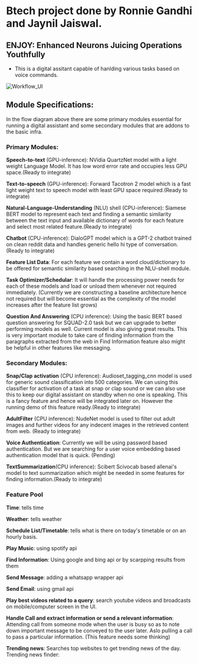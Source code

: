 # Btech project done by Ronnie Gandhi and Jaynil Jaiswal.
## ENJOY: Enhanced Neurons Juicing Operations Youthfully
* This is a digital assitant capable of hanlding various tasks based on voice commands.

![Workflow_UI](https://github.com/RonnieGandhi/ENJOY-Enhanced-Neurons-Juicing-Operations-Youthfully/blob/main/Workflow_UI.png)

## Module Specifications:

In the flow diagram above there are some primary modules essential for running a digital assistant and some secondary modules that are addons to the basic infra.

### Primary Modules:
**Speech-to-text** (GPU-inference): NVidia QuartzNet model with a light weight Language Model. It has low word error rate and occupies less GPU space.(Ready to integrate)

**Text-to-speech** (GPU-inference): Forward Tacotron 2 model which is a fast light weight text to speech model with least GPU space required.(Ready to integrate)

**Natural-Language-Understanding** (NLU) shell (CPU-inference): Siamese BERT model to represent each text and finding a semantic similarity between the text input and available dictionary of words for each feature and select most related feature.(Ready to integrate)

**Chatbot** (CPU-inference): DialoGPT model which is a GPT-2 chatbot trained on clean reddit data and handles generic hello hi type of conversation.(Ready to integrate)

**Feature List Data**: For each feature we contain a word cloud/dictionary to be offered for semantic similarity based searching in the NLU-shell module.

**Task Optimizer/Schedular**: It will handle the processing power needs for each of these models and load or unload them whenever not required immediately. (Currently we are constructing a baseline architecture hence not required but will become essential as the complexity of the model increases after the feature list grows)

**Question And Answering** (CPU inference): Using the basic BERT based question answering for SQUAD-2.0 task but we can upgrade to better performing models as well. Current model is also giving great results. This is very important module to take care of finding information from the paragraphs extracted from the web in Find Information feature also might be helpful in other features like messaging.

### Secondary Modules:

**Snap/Clap activation** (CPU inference): Audioset_tagging_cnn model is used for generic sound classification into 500 categories. We can using this classifier for activation of a task at snap or clap sound or we can also use this to keep our digital assistant on standby when no one is speaking. This is a fancy feature and hence will be integrated later on. However the running demo of this feature ready.(Ready to integrate)

**AdultFilter** (CPU inference): NudeNet model is used to filter out adult images and further videos for any indecent images in the retrieved content from web. (Ready to integrate)

**Voice Authentication**: Currently we will be using password based authentication. But we are searching for a user voice embedding based authentication model that is quick. (Pending)

**TextSummarization**(CPU inference): Scibert Scivocab based allenai's model to text summarization which might be needed in some features for finding information.(Ready to integrate)

### Feature Pool

**Time**: tells time 

**Weather**: tells weather

**Schedule List/Timetable**: tells what is there on today's timetable or on an hourly basis.

**Play Music**: using spotify api

**Find Information**: Using google and bing api or by scarpping results from them

**Send Message**: adding a whatsapp wrapper api

**Send Email**: using gmail api

**Play best videos related to a query**: search youtube videos and broadcasts on mobile/computer screen in the UI.

**Handle Call and extract information or send a relevant information**: Attending call from someone mode when the user is busy so as to note down important message to be conveyed to the user later. Aslo pulling a call to pass a particular information. (This feature needs some thinking)

**Trending news**: Searches top websites to get trending news of the day.
Trending news finder:
